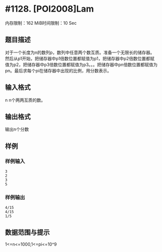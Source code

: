 # #1128. [POI2008]Lam

内存限制：162 MiB时间限制：10 Sec

## 题目描述

对于一个长度为n的数列p，数列中任意两个数互质。准备一个无限长的储存器。然后从p1开始，把储存器中p1倍数位置都赋值为p1，把储存器中p2倍数位置都赋值为p2，把储存器中p3倍数位置都赋值为p3。。。把储存器中pn倍数位置都赋值为pn。最后求每个pi在储存器中出现的比例，用分数表示。

## 输入格式

n n个两两互质的数。

## 输出格式

输出n个分数

## 样例

### 样例输入

    
    3
    2
    3
    5
    

### 样例输出

    
    4/15
    4/15
    1/5
    

## 数据范围与提示

1<=n<=1000,1<=pi<=10^9
